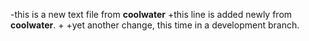 -this is a new text file from **coolwater**
+this line is added newly from **coolwater**.
+
+yet another change, this time in a development branch.

